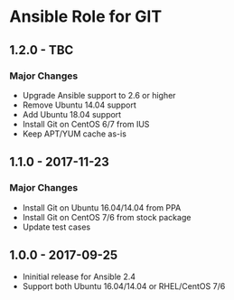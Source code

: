 # Ansible Role for GIT

## 1.2.0 - TBC

### Major Changes

  - Upgrade Ansible support to 2.6 or higher
  - Remove Ubuntu 14.04 support
  - Add Ubuntu 18.04 support
  - Install Git on CentOS 6/7 from IUS
  - Keep APT/YUM cache as-is

## 1.1.0 - 2017-11-23

### Major Changes

  - Install Git on Ubuntu 16.04/14.04 from PPA
  - Install Git on CentOS 7/6 from stock package
  - Update test cases

## 1.0.0 - 2017-09-25

  - Ininitial release for Ansible 2.4
  - Support both Ubuntu 16.04/14.04 or RHEL/CentOS 7/6
